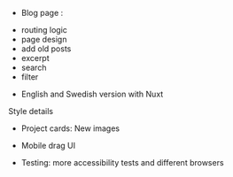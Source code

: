 * Blog page : 
 - routing logic
 - page design
 - add old posts 
 - excerpt
 - search
 - filter

* English and Swedish version with Nuxt

Style details
* Project cards:  New images
* Mobile drag UI

* Testing: more accessibility tests and different browsers
